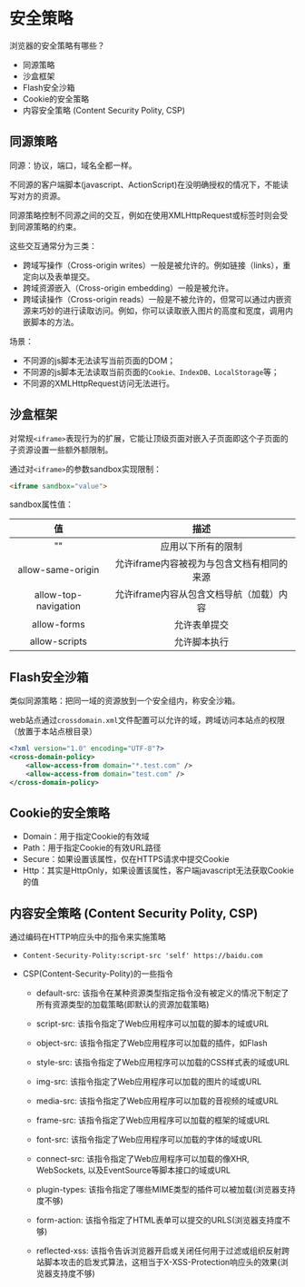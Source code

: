 # 安全策略

浏览器的安全策略有哪些？

- 同源策略
- 沙盒框架
- Flash安全沙箱
- Cookie的安全策略
- 内容安全策略 (Content Security Polity, CSP)

## 同源策略

同源：协议，端口，域名全都一样。

不同源的客户端脚本(javascript、ActionScript)在没明确授权的情况下，不能读写对方的资源。

同源策略控制不同源之间的交互，例如在使用XMLHttpRequest或<img>标签时则会受到同源策略的约束。

这些交互通常分为三类：

- 跨域写操作（Cross-origin writes）一般是被允许的。例如链接（links），重定向以及表单提交。
- 跨域资源嵌入（Cross-origin embedding）一般是被允许。
- 跨域读操作（Cross-origin reads）一般是不被允许的，但常可以通过内嵌资源来巧妙的进行读取访问。例如，你可以读取嵌入图片的高度和宽度，调用内嵌脚本的方法。

场景：

- 不同源的js脚本无法读写当前页面的DOM；
- 不同源的js脚本无法读取当前页面的`Cookie、IndexDB、LocalStorage`等；
- 不同源的XMLHttpRequest访问无法进行。

## 沙盒框架

对常规`<iframe>`表现行为的扩展，它能让顶级页面对嵌入子页面即这个子页面的子资源设置一些额外额限制。

通过对`<iframe>`的参数sandbox实现限制：

```html
<iframe sandbox="value">
```

sandbox属性值：

|值|描述|
|:-:|:-:|
|""|应用以下所有的限制|
|allow-same-origin|允许iframe内容被视为与包含文档有相同的来源|
|allow-top-navigation|允许iframe内容从包含文档导航（加载）内容|
|allow-forms|允许表单提交|
|allow-scripts|允许脚本执行|

## Flash安全沙箱

类似同源策略：把同一域的资源放到一个安全组内，称安全沙箱。

web站点通过`crossdomain.xml`文件配置可以允许的域，跨域访问本站点的权限（放置于本站点根目录）

```xml
<?xml version="1.0" encoding="UTF-8"?>
<cross-domain-policy>
    <allow-access-from domain="*.test.com" />
    <allow-access-from domain="test.com" />
</cross-domain-policy>
```

## Cookie的安全策略

- Domain：用于指定Cookie的有效域
- Path：用于指定Cookie的有效URL路径
- Secure：如果设置该属性，仅在HTTPS请求中提交Cookie
- Http：其实是HttpOnly，如果设置该属性，客户端javascript无法获取Cookie的值

## 内容安全策略 (Content Security Polity, CSP)

通过编码在HTTP响应头中的指令来实施策略

- `Content-Security-Polity:script-src 'self' https://baidu.com`
  
- CSP(Content-Security-Polity)的一些指令
  
  - default-src: 该指令在某种资源类型指定指令没有被定义的情况下制定了所有资源类型的加载策略(即默认的资源加载策略)

  - script-src: 该指令指定了Web应用程序可以加载的脚本的域或URL

  - object-src: 该指令指定了Web应用程序可以加载的插件，如Flash
  
  - style-src: 该指令指定了Web应用程序可以加载的CSS样式表的域或URL

  - img-src: 该指令指定了Web应用程序可以加载的图片的域或URL

  - media-src: 该指令指定了Web应用程序可以加载的音视频的域或URL

  - frame-src: 该指令指定了Web应用程序可以加载的框架的域或URL

  - font-src: 该指令指定了Web应用程序可以加载的字体的域或URL

  - connect-src: 该指令指定了Web应用程序可以加载的像XHR, WebSockets, 以及EventSource等脚本接口的域或URL

  - plugin-types: 该指令指定了哪些MIME类型的插件可以被加载(浏览器支持度不够)

  - form-action: 该指令指定了HTML表单可以提交的URLS(浏览器支持度不够)

  - reflected-xss: 该指令告诉浏览器开启或关闭任何用于过滤或组织反射跨站脚本攻击的启发式算法，这相当于X-XSS-Protection响应头的效果(浏览器支持度不够)


